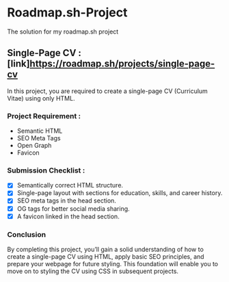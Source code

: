 # Roadmap.sh-Project
The solution for my roadmap.sh project

## Single-Page CV : [link]https://roadmap.sh/projects/single-page-cv
In this project, you are required to create a single-page CV (Curriculum Vitae) using only HTML. 

### Project Requirement :
- Semantic HTML
- SEO Meta Tags
- Open Graph
- Favicon

### Submission Checklist :
- [x] Semantically correct HTML structure.
- [x] Single-page layout with sections for education, skills, and career history.
- [x] SEO meta tags in the head section.
- [x] OG tags for better social media sharing.
- [x] A favicon linked in the head section.

### Conclusion
By completing this project, you’ll gain a solid understanding of how to create a single-page CV using HTML, apply basic SEO principles, and prepare your webpage for future styling. This foundation will enable you to move on to styling the CV using CSS in subsequent projects.

